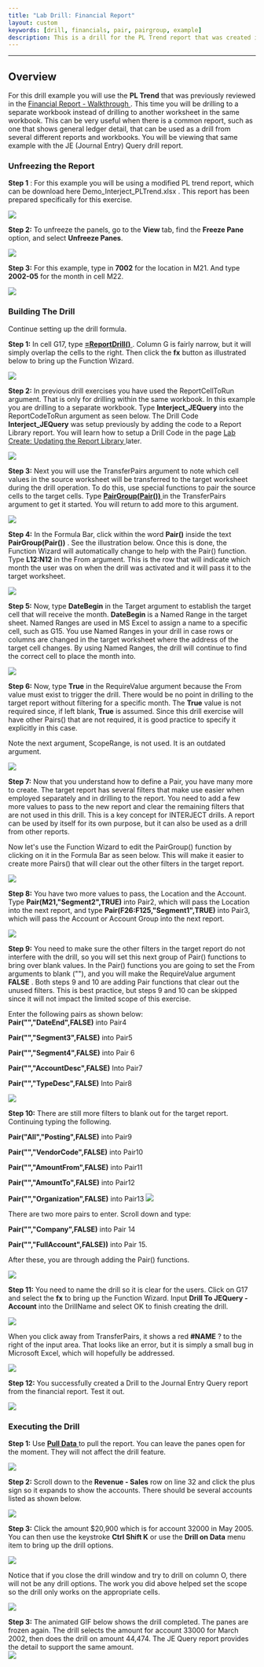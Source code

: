 ```yaml
---
title: "Lab Drill: Financial Report"
layout: custom
keywords: [drill, financials, pair, pairgroup, example]
description: This is a drill for the PL Trend report that was created in a previous walkthrough. This time you will be drilling to a separate workbook instead of to another worksheet.
---
```

* * *

##  **Overview**

For this drill example you will use the **PL Trend** that was previously reviewed in the [ Financial Report - Walkthrough ](/wAbout/Financial-Report.html) . This time you will be drilling to a separate workbook instead of drilling to another worksheet in the same workbook. This can be very useful when there is a common report, such as one that shows general ledger detail, that can be used as a drill from several different reports and workbooks. You will be viewing that same example with the JE  (Journal Entry)  Query drill report. 


###  Unfreezing the Report 

**Step 1** : For this example you will be using a modified PL trend report, which can be download here Demo_Interject_PLTrend.xlsx . This report has been prepared specifically for this exercise. 

![](/images/L-Drill-Financial/01.png)
<br>
  


**Step 2:** To unfreeze the panels, go to the **View** tab, find the **Freeze Pane** option, and select **Unfreeze Panes**. 

![](/images/L-Drill-Financial/02.png)
<br>
  


**Step 3:** For this example, type in **7002** for the location in M21. And type **2002-05** for the month in cell M22. 

![](/images/L-Drill-Financial/03.png)
<br>
  


###  Building The Drill 

Continue setting up the drill formula. 

**Step 1:** In cell G17, type [ **=ReportDrill()** ](/wIndex/ReportDrill.html). Column G is fairly narrow, but it will simply overlap the cells to the right. Then click the **fx** button as illustrated below to bring up the Function Wizard. 

![](/images/L-Drill-Financial/04.png)
<br>
  


**Step 2:** In previous drill exercises you have used the ReportCellToRun argument. That is only for drilling within the same workbook. In this example you are drilling to a separate workbook. Type **Interject_JEQuery** into the ReportCodeToRun argument as seen below. The Drill Code **Interject_JEQuery** was setup previously by adding the code to a Report Library report. You will learn how to setup a Drill Code in the page [ Lab Create: Updating the Report Library ](/wGetStarted/L10-Updating-the-Report-Library.html) later. 

![](/images/L-Drill-Financial/05.png)
<br>
  


**Step 3:** Next you will use the  TransferPairs argument to note which cell values in the source worksheet will be transferred to the target worksheet during the drill operation. To do this, use special functions to pair the source cells to the target cells. Type  [ **PairGroup(Pair())** ](/wIndex/81756186.html) in the TransferPairs argument to get it started. You will return to add more to this argument. 

![](/images/L-Drill-Financial/06.png)
<br>
  


**Step 4:** In the Formula Bar, click within the word **Pair()** inside the text **PairGroup(Pair())** . See the illustration below. Once this is done, the Function Wizard will automatically change to help with the Pair() function. Type **L12:N12** in the From argument. This is the row that will indicate which month the user was on when the drill was activated and it will pass it to the target worksheet. 

![](/images/L-Drill-Financial/07.png)
<br>
  


**Step 5:** Now, type **DateBegin** in the Target argument to establish the target cell that will receive the month. **DateBegin** is a Named Range in the target sheet. Named Ranges are used in MS Excel to assign a name to a specific cell, such as G15. You use Named Ranges in your drill in case rows or columns are changed in the target worksheet where the address of the target cell changes. By using Named Ranges, the drill will continue to find the correct cell to place the month into. 

![](/images/L-Drill-Financial/08.png)
<br>
  


**Step 6:** Now, type **True** in the RequireValue argument because the From value must exist to trigger the drill. There would be no point in drilling to the target report without filtering for a specific month. The **True** value is not required since, if left blank, **True** is assumed. Since this drill exercise will have other Pairs() that are not required, it is good practice to specify it explicitly in this case. 

Note the next argument, ScopeRange, is not used. It is an outdated argument. 

![](/images/L-Drill-Financial/09.png)
<br>
  


**Step 7:** Now that you understand how to define a Pair, you have many more to create. The target report has several filters that make use easier when employed separately and in drilling to the report. You need to add a few more values to pass to the new report and clear the remaining filters that are not used in this drill. This is a key concept for INTERJECT drills. A report can be used by itself for its own purpose, but it can also be used as a drill from other reports. 

Now let's use the Function Wizard to edit the PairGroup() function by clicking on it in the Formula Bar as seen below. This will make it easier to create more Pairs() that will clear out the other filters in the target report. 

![](/images/L-Drill-Financial/10.png)
<br>
  


**Step 8:** You have two more values to pass, the Location and the Account. Type **Pair(M21,"Segment2",TRUE)** into Pair2, which will pass the Location into the next report, and type **Pair(F26:F125,"Segment1",TRUE)** into Pair3, which will pass the Account or Account Group into the next report. 

![](/images/L-Drill-Financial/11.png)
<br>
  


**Step 9:** You need to make sure the other filters in the target report do not interfere with the drill, so you will set this next group of Pair() functions to bring over blank values. In the Pair() functions you are going to set the From arguments to blank (""), and you will make the RequireValue argument **FALSE** . Both steps 9 and 10 are adding Pair functions that clear out the unused filters. This is best practice, but steps 9 and 10 can be skipped since it will not impact the limited scope of this exercise. 

Enter the following pairs as shown below:   
**Pair("","DateEnd",FALSE)** into Pair4 

**Pair("","Segment3",FALSE)** into Pair5 

**Pair("","Segment4",FALSE)** into Pair 6 

**Pair("","AccountDesc",FALSE)** Into Pair7 

**Pair("","TypeDesc",FALSE)** Into Pair8 

![](/images/L-Drill-Financial/12.png)
<br>
  


**Step 10:** There are still more filters to blank out for the target report. Continuing typing the following. 

**Pair("All","Posting",FALSE)** into Pair9 

**Pair("","VendorCode",FALSE)** into Pair10 

**Pair("","AmountFrom",FALSE)** into Pair11 

**Pair("","AmountTo",FALSE)** into Pair12 

**Pair("","Organization",FALSE)** into Pair13 
![](/images/L-Drill-Financial/13.png)
<br>
  


There are two more pairs to enter. Scroll down and type: 

**Pair("","Company",FALSE)** into Pair 14 

**Pair("","FullAccount",FALSE))** into Pair 15. 

After these, you are through adding the Pair() functions. 

![](/images/L-Drill-Financial/14.png)
<br>
  


**Step 11:** You need to name the drill so it is clear for the users. Click on G17 and select the **fx** to bring up the Function Wizard. Input **Drill To JEQuery - Account** into the DrillName and select OK to finish creating the drill. 

![](/images/L-Drill-Financial/15.png)
<br>
  


When you click away from TransferPairs, it shows a red **#NAME** ? to the right of the input area. That looks like an error, but it is simply a small bug in Microsoft Excel, which will hopefully be addressed. 

![](/images/L-Drill-Financial/16.png)
<br>
  


**Step 12:** You successfully created a Drill to the Journal Entry Query report from the financial report. Test it out. 

![](/images/L-Drill-Financial/17.png)
<br>

###  Executing the Drill 

**Step 1:** Use [ **Pull Data** ](/wPortal/INTERJECT-Ribbon-Menu-Items.html) to pull the report. You can leave the panes open for the moment. They will not affect the drill feature. 

![](/images/L-Drill-Financial/18.png)
<br>
  


**Step 2:** Scroll down to the **Revenue - Sales** row on line 32 and click the plus sign so it expands to show the accounts. There should be several accounts listed as shown below. 

![](/images/L-Drill-Financial/19.png)
<br>
  


**Step 3:** Click the amount $20,900 which is for account 32000 in May 2005. You can then use the keystroke **Ctrl Shift K** or use the **Drill on Data** menu item to bring up the drill options. 

![](/images/L-Drill-Financial/20.png)
<br>
  


Notice that if you close the drill window and try to drill on column O, there will not be any drill options. The work you did above helped set the scope so the drill only works on the appropriate cells. 

![](/images/L-Drill-Financial/21.png)
<br>
  


**Step 3:** The animated GIF below shows the drill completed. The panes are frozen again. The drill selects the amount for account 33000 for March 2002, then does the drill on amount 44,474. The JE Query report provides the detail to support the same amount.   
![](/images/L-Drill-Financial/22.gif)
<br>
